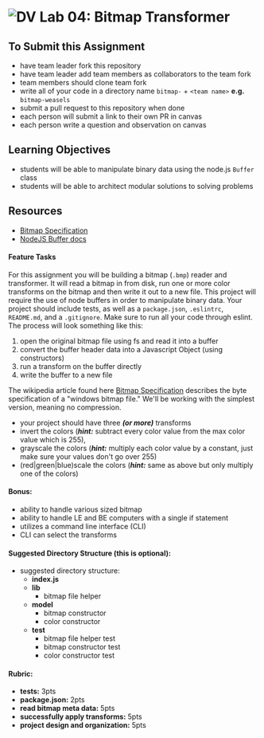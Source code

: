 ![DV](https://www.deltavcodeschool.com/wp-content/uploads/DeltaV.png) Lab 04: Bitmap Transformer
===

## To Submit this Assignment
* have team leader fork this repository
* have team leader add team members as collaborators to the team fork
* team members should clone team fork
* write all of your code in a directory name `bitmap-` + `<team name>` **e.g.** `bitmap-weasels`
* submit a pull request to this repository when done
* each person will submit a link to their own PR in canvas
* each person write a question and observation on canvas

## Learning Objectives  
* students will be able to manipulate binary data using the node.js `Buffer` class
* students will be able to architect modular solutions to solving problems

## Resources  
* [Bitmap Specification](https://en.wikipedia.org/wiki/BMP_file_format)
* [NodeJS Buffer docs](https://nodejs.org/api/buffer.html)

#### Feature Tasks

For this assignment you will be building a bitmap (`.bmp`) reader and transformer. It will read a bitmap in from disk, run one or more color transforms on the bitmap and then write it out to a new file. This project will require the use of node buffers in order to manipulate binary data. Your project should include tests, as well as a `package.json`, `.eslintrc`, `README.md`, and a `.gitignore`. Make sure to run all your code through eslint. The process will look something like this:

1. open the original bitmap file using fs and read it into a buffer
2. convert the buffer header data into a Javascript Object (using constructors)
3. run a transform on the buffer directly
4. write the buffer to a new file

The wikipedia article found here [Bitmap Specification](https://en.wikipedia.org/wiki/BMP_file_format) describes the byte specification of a "windows bitmap file." We'll be working with the simplest version, meaning no compression.

* your project should have three ***(or more)*** transforms
* invert the colors (***hint:*** subtract every color value from the max color value which is 255),
* grayscale the colors (***hint:*** multiply each color value by a constant, just make sure your values don't go over 255)
* (red|green|blue)scale the colors (***hint:*** same as above but only multiply one of the colors)

#### Bonus:
* ability to handle various sized bitmap
* ability to handle LE and BE computers with a single if statement
* utilizes a command line interface (CLI)
* CLI can select the transforms

#### Suggested Directory Structure (this is optional):
* suggested directory structure:
  - **index.js**
  - **lib**
    - bitmap file helper
  - **model**
    - bitmap constructor
    - color constructor
  - **test**
    - bitmap file helper test
    - bitmap constructor test
    - color constructor test

#### Rubric:
* **tests:** 3pts
* **package.json:** 2pts
* **read bitmap meta data:** 5pts
* **successfully apply transforms:** 5pts
* **project design and organization:** 5pts
